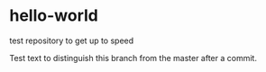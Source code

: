 # hello-world
test repository to get up to speed

Test text to distinguish this branch from the master after a commit.
